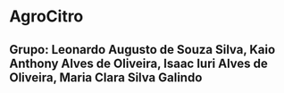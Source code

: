 # AgroCitro
## Grupo: Leonardo Augusto de Souza Silva, Kaio Anthony Alves de Oliveira, Isaac Iuri Alves de Oliveira, Maria Clara Silva Galindo

